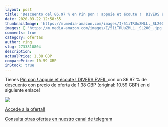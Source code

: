 ```yaml
---
layout: post
title: 'Descuento del 86.97 % en Pin pon ! appuie et écoute !  DIVERS EVE'
date: 2020-03-22 12:58:55
thumbnailImage: 'https://m.media-amazon.com/images/I/51iTRUuZMLL._SL200_.jpg'
images: [ 'https://m.media-amazon.com/images/I/51iTRUuZMLL._SL200_.jpg' ]
comments: true
category: ofertas
author: ring
slug: 2733810804
description:
actualPrice: 1.38 GBP
comparePrice: 10.59 GBP
inStock: true
---
```


Tienes [Pin pon ! appuie et écoute !  DIVERS EVEIL ](https://www.amazon.com/dp/2733810804/?tag=redken08-20) con un 86.97 % de descuento con precio de oferta de 1.38 GBP (original: 10.59 GBP) en el siguiente enlace!

[![](https://m.media-amazon.com/images/I/51iTRUuZMLL._SL200_.jpg)](https://www.amazon.com/dp/2733810804/?tag=redken08-20)

[Accede a la oferta!!](https://www.amazon.com/dp/2733810804/?tag=redken08-20)

[Consulta otras ofertas en nuestro canal de telegram](https://t.me/s/ofertas25)
